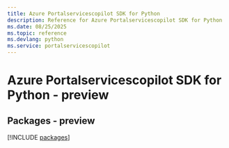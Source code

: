 ```yaml
---
title: Azure Portalservicescopilot SDK for Python
description: Reference for Azure Portalservicescopilot SDK for Python
ms.date: 08/25/2025
ms.topic: reference
ms.devlang: python
ms.service: portalservicescopilot
---
```

# Azure Portalservicescopilot SDK for Python - preview
## Packages - preview
[!INCLUDE [packages](portalservicescopilot-index.md)]